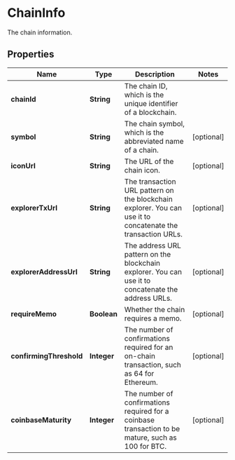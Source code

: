 

# ChainInfo

The chain information.

## Properties

| Name | Type | Description | Notes |
|------------ | ------------- | ------------- | -------------|
|**chainId** | **String** | The chain ID, which is the unique identifier of a blockchain. |  |
|**symbol** | **String** | The chain symbol, which is the abbreviated name of a chain. |  [optional] |
|**iconUrl** | **String** | The URL of the chain icon. |  [optional] |
|**explorerTxUrl** | **String** | The transaction URL pattern on the blockchain explorer. You can use it to concatenate the transaction URLs. |  [optional] |
|**explorerAddressUrl** | **String** | The address URL pattern on the blockchain explorer. You can use it to concatenate the address URLs. |  [optional] |
|**requireMemo** | **Boolean** | Whether the chain requires a memo. |  [optional] |
|**confirmingThreshold** | **Integer** | The number of confirmations required for an on-chain transaction, such as 64 for Ethereum. |  [optional] |
|**coinbaseMaturity** | **Integer** | The number of confirmations required for a coinbase transaction to be mature, such as 100 for BTC. |  [optional] |



